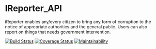 # IReporter_API
iReporter enables any/every citizen to bring any form of corruption to the notice of appropriate authorities and the general public. Users can also report on things that needs government intervention.


[![Build Status](https://travis-ci.org/ManuelDominic/IReporter_API.svg?branch=master)](https://travis-ci.org/ManuelDominic/IReporter_API) [![Coverage Status](https://coveralls.io/repos/github/ManuelDominic/IReporter_API/badge.svg?branch=master)](https://coveralls.io/github/ManuelDominic/IReporter_API?branch=master) [![Maintainability](https://api.codeclimate.com/v1/badges/b1d60dcdfe7abdbbfdd6/maintainability)](https://codeclimate.com/github/ManuelDominic/IReporter_API/maintainability)